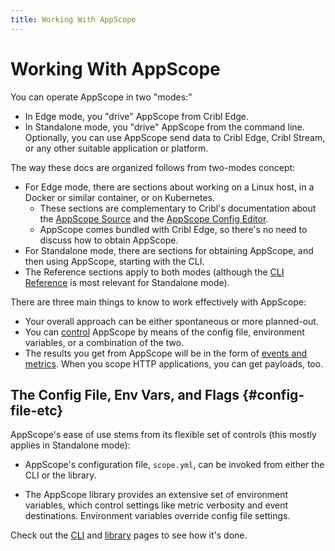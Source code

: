 ```yaml
---
title: Working With AppScope
---
```


# Working With AppScope

You can operate AppScope in two "modes:" 

- In Edge mode, you "drive" AppScope from Cribl Edge.
- In Standalone mode, you "drive" AppScope from the command line. Optionally, you can use AppScope send data to Cribl Edge, Cribl Stream, or any other suitable application or platform.

The way these docs are organized follows from two-modes concept:
- For Edge mode, there are sections about working on a Linux host, in a Docker or similar container, or on Kubernetes.
    - These sections are complementary to Cribl's documentation about the [AppScope Source](https://docs.cribl.io/stream/sources-appscope) and the [AppScope Config Editor](https://docs.cribl.io/stream/4.0/appscope-configs).
    - AppScope comes bundled with Cribl Edge, so there's no need to discuss how to obtain AppScope. 
- For Standalone mode, there are sections for obtaining AppScope, and then using AppScope, starting with the CLI.
- The Reference sections apply to both modes (although the [CLI Reference](/docs/cli-reference) is most relevant for Standalone mode).

There are three main things to know to work effectively with AppScope:

* Your overall approach can be either spontaneous or more planned-out.
* You can [control](#config-file-etc) AppScope by means of the config file, environment variables, or a combination of the two.
* The results you get from AppScope will be in the form of [events and metrics](/docs/events-and-metrics). When you scope HTTP applications, you can get payloads, too.

## The Config File, Env Vars, and Flags {#config-file-etc}

AppScope's ease of use stems from its flexible set of controls (this mostly applies in Standalone mode):

* AppScope's configuration file, `scope.yml`, can be invoked from either the CLI or the library.

* The AppScope library provides an extensive set of environment variables, which control settings like metric verbosity and event destinations. Environment variables override config file settings.

Check out the [CLI](/docs/cli-using) and [library](/docs/library-using) pages to see how it's done.

